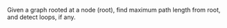 Given a graph rooted at a node (root), find maximum path length from root, and detect loops, if any.
